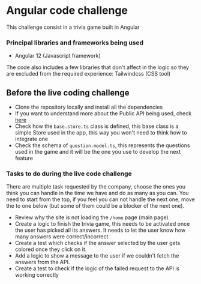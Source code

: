 # Angular code challenge
This challenge consist in a trivia game built in Angular

### Principal libraries and frameworks being used
- Angular 12 (Javascript framework)

The code also includes a few libraries that don't affect in the logic so they are excluded from the required experience: Tailwindcss (CSS tool)

## Before the live coding challenge
- Clone the repository locally and install all the dependencies
- If you want to understand more about the Public API being used, check [here](https://opentdb.com/)
- Check how the `base.store.ts` class is defined, this base class is a simple Store used in the app, this way you won't need to think how to integrate one
- Check the schema of `question.model.ts`, this represents the questions used in the game and it will be the one you use to develop the next feature

### Tasks to do during the live code challenge
There are multiple task requested by the company, choose the ones you think you can handle in the
time we have and do as many as you can. You need to start from the top, if you feel you can not handle
the next one, move the to one below (but some of them could be a blocker of the next one).

- Review why the site is not loading the `/home` page (main page)
- Create a logic to finish the trivia game, this needs to be activated once the user has picked all its answers. It needs to let the user know how many answers were correct/incorrect  
- Create a test which checks if the answer selected by the user gets colored once they click on it.
- Add a logic to show a message to the user if we couldn't fetch the answers from the API.
- Create a test to check if the logic of the failed request to the API is working correctly
